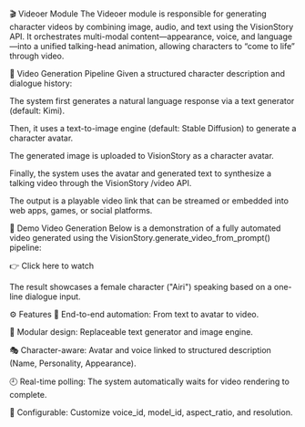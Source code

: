🎬 Videoer Module
The Videoer module is responsible for generating character videos by combining image, audio, and text using the VisionStory API. It orchestrates multi-modal content—appearance, voice, and language—into a unified talking-head animation, allowing characters to “come to life” through video.

🧠 Video Generation Pipeline
Given a structured character description and dialogue history:

The system first generates a natural language response via a text generator (default: Kimi).

Then, it uses a text-to-image engine (default: Stable Diffusion) to generate a character avatar.

The generated image is uploaded to VisionStory as a character avatar.

Finally, the system uses the avatar and generated text to synthesize a talking video through the VisionStory /video API.

The output is a playable video link that can be streamed or embedded into web apps, games, or social platforms.

🎥 Demo Video Generation
Below is a demonstration of a fully automated video generated using the VisionStory.generate_video_from_prompt() pipeline:

👉 Click here to watch



The result showcases a female character ("Airi") speaking based on a one-line dialogue input.

⚙️ Features
🔄 End-to-end automation: From text to avatar to video.

🧩 Modular design: Replaceable text generator and image engine.

🎭 Character-aware: Avatar and voice linked to structured description (Name, Personality, Appearance).

🕘 Real-time polling: The system automatically waits for video rendering to complete.

🎨 Configurable: Customize voice_id, model_id, aspect_ratio, and resolution.

